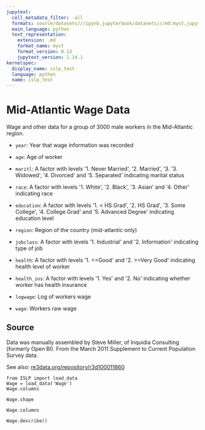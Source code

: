 ```yaml
---
jupytext:
  cell_metadata_filter: -all
  formats: source/datasets///ipynb,jupyterbook/datasets///md:myst,jupyterbook/datasets///ipynb
  main_language: python
  text_representation:
    extension: .md
    format_name: myst
    format_version: 0.13
    jupytext_version: 1.14.1
kernelspec:
  display_name: islp_test
  language: python
  name: islp_test
---
```


# Mid-Atlantic Wage Data

Wage and other data for a group of 3000 male workers in the
Mid-Atlantic region.

- `year`: Year that wage information was recorded

- `age`: Age of worker

- `maritl`: A factor with levels '1. Never Married', '2. Married', '3.
 '3. Widowed', '4. Divorced' and '5. Separated' indicating marital
 status

- `race`: A factor with levels '1. White', '2. Black', '3. Asian' and
 '4. Other' indicating race

- `education`: A factor with levels '1. < HS Grad', '2. HS Grad', 
 '3. Some College', '4. College Grad' and '5. Advanced Degree'
 indicating education level

- `region`: Region of the country (mid-atlantic only)

- `jobclass`: A factor with levels '1. Industrial' and '2.
 Information' indicating type of job

- `health`: A factor with levels '1. <=Good' and '2. >=Very Good'
 indicating health level of worker

- `health_ins`: A factor with levels '1. Yes' and '2. No' indicating
 whether worker has health insurance

- `logwage`: Log of workers wage

- `wage`: Workers raw wage

## Source

Data was manually assembled by Steve Miller, of Inquidia
Consulting (formerly Open BI). From the March 2011 Supplement to
Current Population Survey data.

See also: [re3data.org/repository/r3d100011860](https://www.re3data.org/repository/r3d100011860)

```{code-cell}
from ISLP import load_data
Wage = load_data('Wage')
Wage.columns
```

```{code-cell}
Wage.shape
```

```{code-cell}
Wage.columns
```

```{code-cell}
Wage.describe()
```
